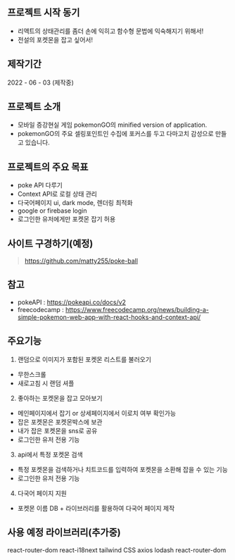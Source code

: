 ## 프로젝트 시작 동기
- 리액트의 상태관리를 좀더 손에 익히고 함수형 문법에 익숙해지기 위해서!
- 전설의 포켓몬을 잡고 싶어서!

## 제작기간
2022 - 06 - 03 (제작중)

## 프로젝트 소개
- 모바일 증강현실 게임 pokemonGO의 minified version of application.
- pokemonGO의 주요 셀링포인트인 수집에 포커스를 두고 다마고치 감성으로 만들고 있습니다.

## 프로젝트의 주요 목표
- poke API 다루기
- Context API로 로컬 상태 관리
- 다국어페이지 ui, dark mode, 렌더링 최적화
- google or firebase login
- 로그인한 유저에게만 포켓몬 잡기 허용

## 사이트 구경하기(예정)
> https://github.com/matty255/poke-ball

## 참고
- pokeAPI : https://pokeapi.co/docs/v2
- freecodecamp : https://www.freecodecamp.org/news/building-a-simple-pokemon-web-app-with-react-hooks-and-context-api/

## 주요기능
1. 랜덤으로 이미지가 포함된 포켓몬 리스트를 불러오기
  - 무한스크롤
  - 새로고침 시 랜덤 셔플

2. 좋아하는 포켓몬을 잡고 모아보기
  - 메인페이지에서 잡기 or 상세페이지에서 이로치 여부 확인가능
  - 잡은 포켓몬은 포켓몬박스에 보관
  - 내가 잡은 포켓몬을 sns로 공유
  - 로그인한 유저 전용 기능

3. api에서 특정 포켓몬 검색
  - 특정 포켓몬을 검색하거나 치트코드를 입력하여 포켓몬을 소환해 잡을 수 있는 기능
  - 로그인한 유저 전용 기능
 
4. 다국어 페이지 지원
  - 포켓몬 이름 DB + 라이브러리를 활용하여 다국어 페이지 제작

## 사용 예정 라이브러리(추가중)
react-router-dom
react-i18next
tailwind CSS
axios
lodash
react-router-dom
